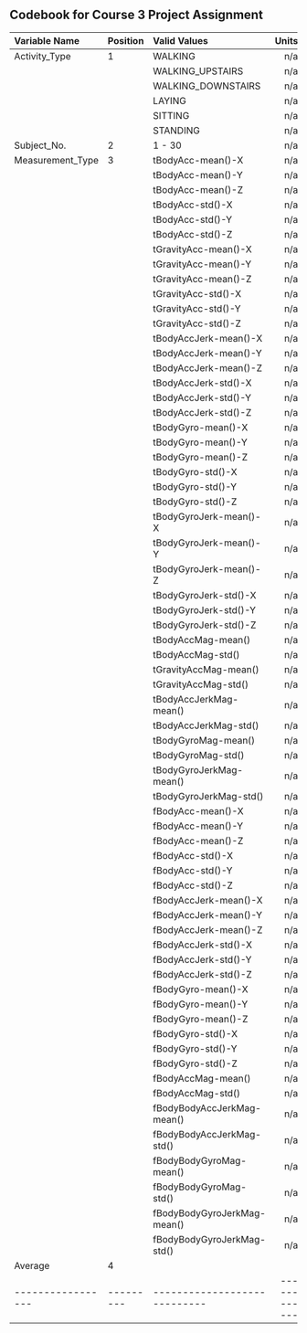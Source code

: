 ## Codebook for Course 3 Project Assignment

|Variable Name    |Position |Valid Values                |Units       |
|:----------------|:--------|:---------------------------|-----------:|
|Activity_Type    |1        |WALKING                     |n/a         |
|                 |         |WALKING_UPSTAIRS            |n/a         |
|                 |         |WALKING_DOWNSTAIRS          |n/a         |
|                 |         |LAYING                      |n/a         |
|                 |         |SITTING                     |n/a         |
|                 |         |STANDING                    |n/a         |
|Subject_No.      |2        |1 - 30                      |n/a         |
|Measurement_Type |3        |tBodyAcc-mean()-X           |n/a         |
|                 |         |tBodyAcc-mean()-Y           |n/a         |
|                 |         |tBodyAcc-mean()-Z           |n/a         |
|                 |         |tBodyAcc-std()-X            |n/a         |
|                 |         |tBodyAcc-std()-Y            |n/a         |
|                 |         |tBodyAcc-std()-Z            |n/a         |
|                 |         |tGravityAcc-mean()-X        |n/a         |
|                 |         |tGravityAcc-mean()-Y        |n/a         |
|                 |         |tGravityAcc-mean()-Z        |n/a         |
|                 |         |tGravityAcc-std()-X         |n/a         |
|                 |         |tGravityAcc-std()-Y         |n/a         |
|                 |         |tGravityAcc-std()-Z         |n/a         |
|                 |         |tBodyAccJerk-mean()-X       |n/a         |
|                 |         |tBodyAccJerk-mean()-Y       |n/a         |
|                 |         |tBodyAccJerk-mean()-Z       |n/a         |
|                 |         |tBodyAccJerk-std()-X        |n/a         |
|                 |         |tBodyAccJerk-std()-Y        |n/a         |
|                 |         |tBodyAccJerk-std()-Z        |n/a         |
|                 |         |tBodyGyro-mean()-X          |n/a         |
|                 |         |tBodyGyro-mean()-Y          |n/a         |
|                 |         |tBodyGyro-mean()-Z          |n/a         |
|                 |         |tBodyGyro-std()-X           |n/a         |
|                 |         |tBodyGyro-std()-Y           |n/a         |
|                 |         |tBodyGyro-std()-Z           |n/a         |
|                 |         |tBodyGyroJerk-mean()-X      |n/a         |
|                 |         |tBodyGyroJerk-mean()-Y      |n/a         |
|                 |         |tBodyGyroJerk-mean()-Z      |n/a         |
|                 |         |tBodyGyroJerk-std()-X       |n/a         |
|                 |         |tBodyGyroJerk-std()-Y       |n/a         |
|                 |         |tBodyGyroJerk-std()-Z       |n/a         |
|                 |         |tBodyAccMag-mean()          |n/a         |
|                 |         |tBodyAccMag-std()           |n/a         |
|                 |         |tGravityAccMag-mean()       |n/a         |
|                 |         |tGravityAccMag-std()        |n/a         |
|                 |         |tBodyAccJerkMag-mean()      |n/a         |
|                 |         |tBodyAccJerkMag-std()       |n/a         |
|                 |         |tBodyGyroMag-mean()         |n/a         |
|                 |         |tBodyGyroMag-std()          |n/a         |
|                 |         |tBodyGyroJerkMag-mean()     |n/a         |
|                 |         |tBodyGyroJerkMag-std()      |n/a         |
|                 |         |fBodyAcc-mean()-X           |n/a         |
|                 |         |fBodyAcc-mean()-Y           |n/a         |
|                 |         |fBodyAcc-mean()-Z           |n/a         |
|                 |         |fBodyAcc-std()-X            |n/a         |
|                 |         |fBodyAcc-std()-Y            |n/a         |
|                 |         |fBodyAcc-std()-Z            |n/a         |
|                 |         |fBodyAccJerk-mean()-X       |n/a         |
|                 |         |fBodyAccJerk-mean()-Y       |n/a         |
|                 |         |fBodyAccJerk-mean()-Z       |n/a         |
|                 |         |fBodyAccJerk-std()-X        |n/a         |
|                 |         |fBodyAccJerk-std()-Y        |n/a         |
|                 |         |fBodyAccJerk-std()-Z        |n/a         |
|                 |         |fBodyGyro-mean()-X          |n/a         |
|                 |         |fBodyGyro-mean()-Y          |n/a         |
|                 |         |fBodyGyro-mean()-Z          |n/a         |
|                 |         |fBodyGyro-std()-X           |n/a         |
|                 |         |fBodyGyro-std()-Y           |n/a         |
|                 |         |fBodyGyro-std()-Z           |n/a         |
|                 |         |fBodyAccMag-mean()          |n/a         |
|                 |         |fBodyAccMag-std()           |n/a         |
|                 |         |fBodyBodyAccJerkMag-mean()  |n/a         |
|                 |         |fBodyBodyAccJerkMag-std()   |n/a         |
|                 |         |fBodyBodyGyroMag-mean()     |n/a         |
|                 |         |fBodyBodyGyroMag-std()      |n/a         |
|                 |         |fBodyBodyGyroJerkMag-mean() |n/a         |
|                 |         |fBodyBodyGyroJerkMag-std()  |n/a         |
|Average          |4        |                            |            |
|-----------------|---------|----------------------------|------------|